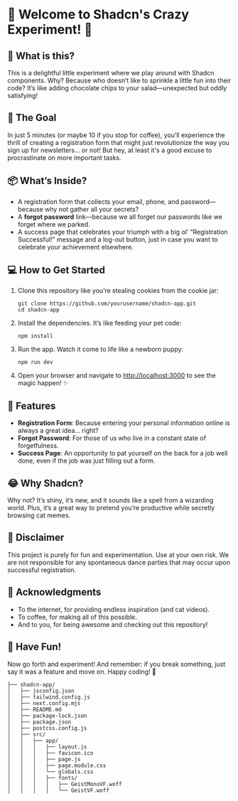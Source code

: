 

# 🎉 Welcome to Shadcn's Crazy Experiment! 🚀

## 🥳 What is this?
This is a delightful little experiment where we play around with Shadcn components. Why? Because who doesn’t like to sprinkle a little fun into their code? It’s like adding chocolate chips to your salad—unexpected but oddly satisfying!

## 🎯 The Goal
In just 5 minutes (or maybe 10 if you stop for coffee), you’ll experience the thrill of creating a registration form that might just revolutionize the way you sign up for newsletters... or not! But hey, at least it's a good excuse to procrastinate on more important tasks.

## 📦 What’s Inside?
- A registration form that collects your email, phone, and password—because why not gather all your secrets?
- A **forgot password** link—because we all forget our passwords like we forget where we parked.
- A success page that celebrates your triumph with a big ol’ “Registration Successful!” message and a log-out button, just in case you want to celebrate your achievement elsewhere.

## 💻 How to Get Started
1. Clone this repository like you’re stealing cookies from the cookie jar:
   ```
   git clone https://github.com/yourusername/shadcn-app.git
   cd shadcn-app
   ```
2.	Install the dependencies. It’s like feeding your pet code:
    ```
    npm install
    ```
3. 	Run the app. Watch it come to life like a newborn puppy:
    ```
    npm run dev
    ```
4. Open your browser and navigate to [http://localhost:3000](http://localhost:3000) to see the magic happen! ✨

## 🎉 Features

- **Registration Form**: Because entering your personal information online is always a great idea… right?
- **Forgot Password**: For those of us who live in a constant state of forgetfulness.
- **Success Page**: An opportunity to pat yourself on the back for a job well done, even if the job was just filling out a form.

## 😂 Why Shadcn?

Why not? It’s shiny, it’s new, and it sounds like a spell from a wizarding world. Plus, it’s a great way to pretend you’re productive while secretly browsing cat memes.

## 🎈 Disclaimer

This project is purely for fun and experimentation. Use at your own risk. We are not responsible for any spontaneous dance parties that may occur upon successful registration.

## 🙌 Acknowledgments

- To the internet, for providing endless inspiration (and cat videos).
- To coffee, for making all of this possible.
- And to you, for being awesome and checking out this repository!

## 🤔 Have Fun!

Now go forth and experiment! And remember: if you break something, just say it was a feature and move on. Happy coding! 🎈

```
├── shadcn-app/
│   ├── jsconfig.json
│   ├── tailwind.config.js
│   ├── next.config.mjs
│   ├── README.md
│   ├── package-lock.json
│   ├── package.json
│   ├── postcss.config.js
│   ├── src/
│   │   ├── app/
│   │   │   ├── layout.js
│   │   │   ├── favicon.ico
│   │   │   ├── page.js
│   │   │   ├── page.module.css
│   │   │   └── globals.css
│   │   │   ├── fonts/
│   │   │   │   ├── GeistMonoVF.woff
│   │   │   │   └── GeistVF.woff

```
